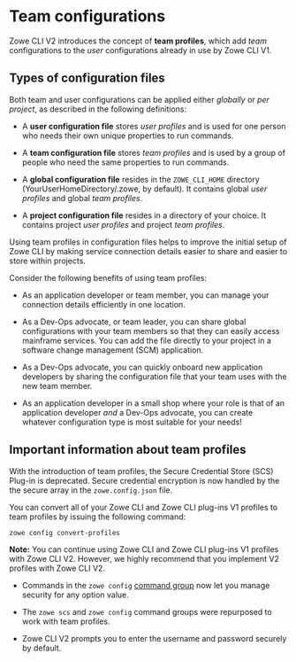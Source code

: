 # Team configurations

Zowe CLI V2 introduces the concept of **team profiles**, which add *team* configurations to the *user* configurations already in use by Zowe CLI V1.

## Types of configuration files

Both team and user configurations can be applied either *globally* or *per project*, as described in the following definitions:

- A **user configuration file** stores *user profiles* and is used for one person who needs their own unique properties to run commands.

- A **team configuration file** stores *team profiles* and is used by a group of people who need the same properties to run commands.

- A **global configuration file** resides in the `ZOWE_CLI_HOME` directory (YourUserHomeDirectory/.zowe, by default). It contains global *user profiles* and global *team profiles*.

- A **project configuration file** resides in a directory of your choice. It contains project *user profiles* and project *team profiles*.

Using team profiles in configuration files helps to improve the initial setup of Zowe CLI by making service connection details easier to share and easier to store within projects.

Consider the following benefits of using team profiles:

- As an application developer or team member, you can manage your connection details efficiently in one location.

- As a Dev-Ops advocate, or team leader, you can share global configurations with your team members so that they can easily access mainframe services. You can add the file directly to your project in a software change management (SCM) application.

- As a Dev-Ops advocate, you can quickly onboard new application developers by sharing the configuration file that your team uses with the new team member.

- As an application developer in a small shop where your role is that of an application developer *and* a Dev-Ops advocate, you can create whatever configuration type is most suitable for your needs!  

## Important information about team profiles

With the introduction of team profiles, the Secure Credential Store (SCS) Plug-in is deprecated. Secure credential encryption is now handled by the the secure array in the `zowe.config.json` file.

You can convert all of your Zowe CLI and Zowe CLI plug-ins V1 profiles to team profiles by issuing the following command:

```
zowe config convert-profiles
```

**Note:** You can continue using Zowe CLI and Zowe CLI plug-ins V1 profiles with Zowe CLI V2. However, we highly recommend that you implement V2 profiles with Zowe CLI V2.

- Commands in the `zowe config` [command group](../user-guide/cli-using-understanding-core-command-groups#config) now let you manage security for any option value.

- The `zowe scs` and `zowe config` command groups were repurposed to work with team profiles.

- Zowe CLI V2 prompts you to enter the username and password securely by default.


